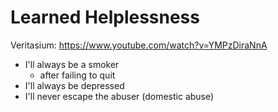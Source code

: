 # Learned Helplessness

Veritasium: https://www.youtube.com/watch?v=YMPzDiraNnA

- I'll always be a smoker
    - after failing to quit
- I'll always be depressed
- I'll never escape the abuser (domestic abuse)